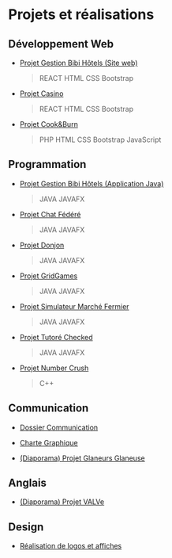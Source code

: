 # Projets et réalisations

## Développement Web

* [Projet Gestion Bibi Hôtels (Site web)](https://github.com/quentin-pla/Gestion-Bibi-Hotels)
  > REACT HTML CSS Bootstrap

* [Projet Casino](https://github.com/quentin-pla/react-gambling-project)
  > REACT HTML CSS Bootstrap

* [Projet Cook&Burn](https://github.com/quentin-pla/work/tree/master/D%C3%A9veloppement%20Web/Dynamique/Site%20web%20dynamique%20-%20Cook%26Burn)
  > PHP HTML CSS Bootstrap JavaScript

## Programmation

* [Projet Gestion Bibi Hôtels (Application Java)](https://github.com/quentin-pla/Gestion-Bibi-Hotels)
  > JAVA JAVAFX
  
* [Projet Chat Fédéré](https://github.com/quentin-pla/Projet_Chat_Federe)
  > JAVA JAVAFX
  
* [Projet Donjon](https://github.com/L3InfoAMU/donjon-obscurax_donjon)
  > JAVA JAVAFX
  
* [Projet GridGames](https://github.com/L3InfoAMU/gridgame-obscurax_donjon)
  > JAVA JAVAFX

* [Projet Simulateur Marché Fermier](https://github.com/quentin-pla/work/tree/master/Programmation/JAVA/Projet%20-%20Simulateur%20March%C3%A9%20Fermier)
  > JAVA JAVAFX

* [Projet Tutoré Checked](https://github.com/quentin-pla/work/tree/master/Programmation/JAVA/Projet%20tutor%C3%A9%20-%20Checked)
  > JAVA JAVAFX

* [Projet Number Crush](https://github.com/quentin-pla/work/tree/master/Programmation/C%2B%2B/Projet%20NUMBER%20CRUSH)
  > C++

## Communication

* [Dossier Communication](https://github.com/quentin-pla/work/tree/master/Communication/Dossier%20Communication)

* [Charte Graphique](https://github.com/quentin-pla/work/tree/master/Communication/Projet%20Charte%20Graphique)

* [(Diaporama) Projet Glaneurs Glaneuse](https://github.com/quentin-pla/work/tree/master/Communication/Glaneurs_Glaneuse)

## Anglais

* [(Diaporama) Projet VALVe](https://github.com/quentin-pla/work/tree/master/Anglais/VALVe)

## Design

* [Réalisation de logos et affiches](https://github.com/quentin-pla/work/tree/master/Design)
